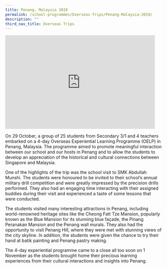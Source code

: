 ```yaml
---
title: Penang, Malaysia 2019
permalink: /school-programmes/Overseas-Trips/Penang-Malaysia-2019/
description: ""
third_nav_title: Overseas Trips
---
```

<iframe allowfullscreen="true" height="299" width="480" frameborder="0" src="https://docs.google.com/presentation/d/e/2PACX-1vRYSRStbmaOHCEWzx6wmEs7dJvbgVw7C1L4ktVOVgHVvTbw1wk4R1lj56HfyNiG-WzLUcS7oHE0UhoH/embed?start=false&amp;loop=false&amp;delayms=3000"></iframe>

On 29 October, a group of 25 students from Secondary 3/1 and 4 teachers embarked on a 4-day Overseas Experiential Learning Programme (OELP) in Penang, Malaysia. The programme aimed to promote meaningful interaction between our school and our hosts in Penang and to allow the students to develop an appreciation of the historical and cultural connections between Singapore and Malaysia.

One of the highlights of the trip was the school visit to SMK Abdullah Munshi. The students were honoured to be invited to their school’s annual military drill competition and were greatly impressed by the precision drills performed. They also had an engaging time interacting with their assigned buddies during their visit and experienced a taste of some lessons that were conducted.

The students visited many interesting attractions in Penang, including world-renowned heritage sites like the Cheong Fatt Tze Mansion, popularly known as the Blue Mansion for its stunning blue façade, the Pinang Peranakan Mansion and the Penang wall murals. They also had the opportunity to visit Penang Hill, where they were met with stunning views of the city skyline. In addition, the students were given the chance to try their hand at batik painting and Penang pastry making.

The 4-day experiential programme came to a close all too soon on 1 November as the students brought home their precious learning experiences from their cultural interactions and insights into Penang.